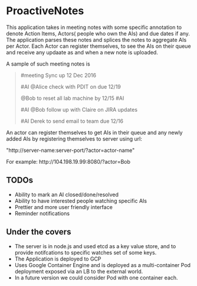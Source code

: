 # ProactiveNotes
This application takes in meeting notes with some specific annotation to denote Action Items, Actors( people who own the AIs) and due dates if any. The application parses these notes and splices the notes to aggregate AIs per Actor. Each Actor can register themselves, to see the AIs on their queue and receive any updaate as and when a new note is uploaded. 

A sample of such meeting notes is 
> <dl> #meeting Sync up 12 Dec 2016 </dl>
> <dl> #AI @Alice check with PDIT on  due 12/19 </dl>
> <dl> @Bob to reset all lab machine by 12/15 #AI </dl>
> <dl> #AI @Bob follow up with Claire on JIRA updates </dl>
> <dl> #AI Derek to send email to team due 12/16 </dl>

An actor can register themselves to get AIs in their queue and any newly added AIs by registering themselves to server using url:
<dl>"http://server-name:server-port/?actor=actor-name" </dl>
For example: http://104.198.19.99:8080/?actor=Bob

## TODOs
* Ability to mark an AI closed/done/resolved
* Ability to have interested people watching specific AIs
* Prettier and more user friendly interface
* Reminder notifications

## Under the covers
* The server is in node.js and used etcd as a key value store, and to provide notifcations to specific watches set of some keys.
* The Application is deployed to GCP 
* Uses Google Container Engine and is deployed as a multi-container Pod deployment exposed via an LB to the external world. 
* In a future version we could consider Pod with one container each.
